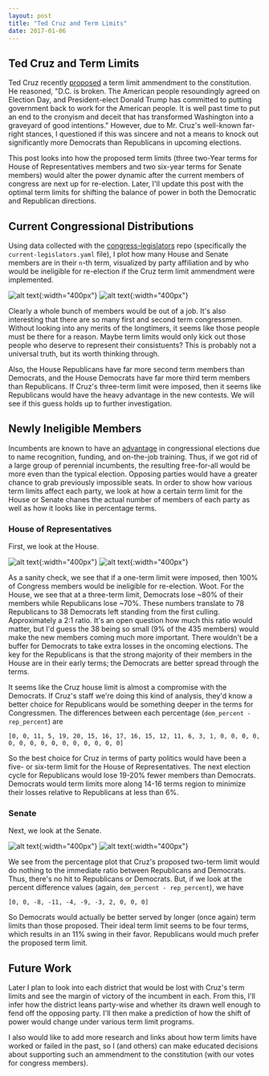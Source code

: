 ```yaml
---
layout: post
title: "Ted Cruz and Term Limits"
date: 2017-01-06
---
```

[House-Term-Dists]: https://github.com/jvahala/jvahala.github.io/blob/master/_posts/images/20170106/term-distribution-house.png?raw=true "House Members Separated by Current Term Limits"
[Senate-Term-Dists]: https://github.com/jvahala/jvahala.github.io/blob/master/_posts/images/20170106/term-distribution-senate.png?raw=true "Senate Members Separated by Current Term Limits"
[House-Ineligible-Counts]: https://github.com/jvahala/jvahala.github.io/blob/master/_posts/images/20170106/count-ineligible-house.png?raw=true "House Members Ineligible for Re-Election Caused by Term Limits"
[Senate-Ineligible-Counts]: https://github.com/jvahala/jvahala.github.io/blob/master/_posts/images/20170106/count-ineligible-senate.png?raw=true "Senate Members Ineligible for Re-Election Caused by Term Limits"
[House-Ineligible-Percents]: https://github.com/jvahala/jvahala.github.io/blob/master/_posts/images/20170106/percent-ineligible-house.png?raw=true "Percentage of House Members Ineligible for Re-Election Caused by Term Limits"
[Senate-Ineligible-Percents]: https://github.com/jvahala/jvahala.github.io/blob/master/_posts/images/20170106/percent-ineligible-senate.png?raw=true "Percentage of Senate Members Ineligible for Re-Election Caused by Term Limits"

## Ted Cruz and Term Limits

Ted Cruz recently [proposed](https://www.cruz.senate.gov/?p=press_release&id=2940) a term limit ammendment to the constitution. He reasoned, "D.C. is broken. The American people resoundingly agreed on Election Day, and President-elect Donald Trump has committed to putting government back to work for the American people. It is well past time to put an end to the cronyism and deceit that has transformed Washington into a graveyard of good intentions." However, due to Mr. Cruz's well-known far-right stances, I questioned if this was sincere and not a means to knock out significantly more Democrats than Republicans in upcoming elections. 

This post looks into how the proposed term limits (three two-Year terms for House of Representatives members and two six-year terms for Senate members) would alter the power dynamic after the current members of congress are next up for re-election. Later, I'll update this post with the optimal term limits for shifting the balance of power in both the Democratic and Republican directions. 

## Current Congressional Distributions

Using data collected with the [congress-legislators](https://github.com/unitedstates/congress-legislators) repo (specifically the `current-legislators.yaml` file), I plot how many House and Senate members are in their `n`-th term, visualized by party affiliation and by who would be ineligible for re-election if the Cruz term limit ammendment were implemented.

![alt text][House-Term-Dists]{:width="400px"}
![alt text][Senate-Term-Dists]{:width="400px"}

Clearly a whole bunch of members would be out of a job. It's also interesting that there are so many first and second term congressmen. Without looking into any merits of the longtimers, it seems like those people must be there for a reason. Maybe term limits would only kick out those people who deserve to represent their consistuents? This is probably not a universal truth, but its worth thinking through.

Also, the House Republicans have far more second term members than Democrats, and the House Democrats have far more third term members than Republicans. If Cruz's three-term limit were imposed, then it seems like Republicans would have the heavy advantage in the new contests. We will see if this guess holds up to further investigation.

## Newly Ineligible Members

Incumbents are known to have an [advantage](http://www.thisnation.com/question/016.html) in congressional elections due to name recognition, funding, and on-the-job training. Thus, if we got rid of a large group of perennial incumbents, the resulting free-for-all would be more even than the typical election. Opposing parties would have a greater chance to grab previously impossible seats. In order to show how various term limits affect each party, we look at how a certain term limit for the House or Senate chanes the actual number of members of each party as well as how it looks like in percentage terms. 

### House of Representatives
First, we look at the House. 

![alt text][House-Ineligible-Counts]{:width="400px"}
![alt text][House-Ineligible-Percents]{:width="400px"}

As a sanity check, we see that if a one-term limit were imposed, then 100% of Congress members would be ineligible for re-election. Woot. For the House, we see that at a three-term limit, Democrats lose ~80% of their members while Republicans lose ~70%. These numbers translate to 78 Republicans to 38 Democrats left standing from the first culling. Approximately a 2:1 ratio. It's an open question how much this ratio would matter, but I'd guess the 38 being so small (9% of the 435 members) would make the new members coming much more important. There wouldn't be a buffer for Democrats to take extra losses in the oncoming elections. The key for the Republicans is that the strong majority of their members in the House are in their early terms; the Democrats are better spread through the terms. 

It seems like the Cruz house limit is almost a compromise with the Democrats. If Cruz's staff we're doing this kind of analysis, they'd know a better choice for Republicans would be something deeper in the terms for Congressmen. The differences between each percentage (`dem_percent - rep_percent`) are
```
[0, 0, 11, 5, 19, 20, 15, 16, 17, 16, 15, 12, 11, 6, 3, 1, 0, 0, 0, 0, 0, 0, 0, 0, 0, 0, 0, 0, 0, 0, 0]
```
So the best choice for Cruz in terms of party politics would have been a five- or six-term limit for the House of Representatives. The next election cycle for Republicans would lose 19-20% fewer members than Democrats. Democrats would term limits more along 14-16 terms region to minimize their losses relative to Republicans at less than 6%. 

### Senate
Next, we look at the Senate.

![alt text][Senate-Ineligible-Counts]{:width="400px"}
![alt text][Senate-Ineligible-Percents]{:width="400px"}

We see from the percentage plot that Cruz's proposed two-term limit would do nothing to the immediate ratio between Republicans and Democrats. Thus, there's no hit to Republicans or Democrats. But, if we look at the percent difference values (again, `dem_percent - rep_percent`), we have 
```
[0, 0, -8, -11, -4, -9, -3, 2, 0, 0, 0]
```
So Democrats would actually be better served by longer (once again) term limits than those proposed. Their ideal term limit seems to be four terms, which results in an 11% swing in their favor. Republicans would much prefer the proposed term limit.

## Future Work

Later I plan to look into each district that would be lost with Cruz's term limits and see the margin of victory of the incumbent in each. From this, I'll infer how the district leans party-wise and whether its drawn well enough to fend off the opposing party. I'll then make a prediction of how the shift of power would change under various term limit programs. 

I also would like to add more research and links about how term limits have worked or failed in the past, so I (and others) can make educated decisions about supporting such an ammendment to the constitution (with our votes for congress members). 
